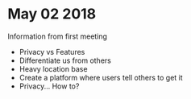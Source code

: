# May 02 2018
Information from first meeting
* Privacy vs Features
* Differentiate us from others
* Heavy location base
* Create a platform where users tell others to get it
* Privacy... How to?